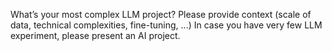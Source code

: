 What’s your most complex LLM project? Please provide context (scale of data, technical complexities, fine-tuning, ...) In case you have very few LLM experiment, please present an AI project.
